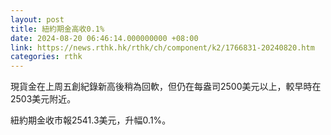 ```yaml
---
layout: post
title: 紐約期金高收0.1%
date: 2024-08-20 06:46:14.000000000 +08:00
link: https://news.rthk.hk/rthk/ch/component/k2/1766831-20240820.htm
categories: rthk
---
```


現貨金在上周五創紀錄新高後稍為回軟，但仍在每盎司2500美元以上，較早時在2503美元附近。

紐約期金收市報2541.3美元，升幅0.1%。
